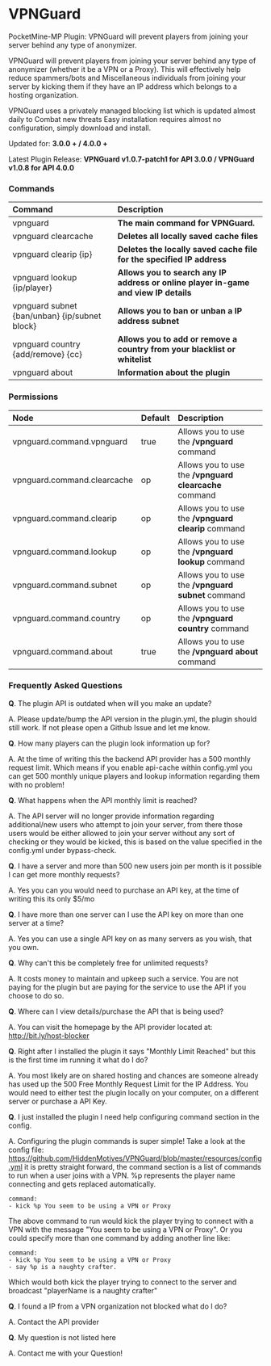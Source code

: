 # VPNGuard
PocketMine-MP Plugin: VPNGuard will prevent players from joining your server behind any type of anonymizer.

VPNGuard will prevent players from joining your server behind any type of anonymizer (whether it be a VPN or a Proxy). This will effectively help reduce spammers/bots and Miscellaneous individuals from joining your server by kicking them if they have an IP address which belongs to a hosting organization.

VPNGuard uses a privately managed blocking list which is updated almost daily to Combat new threats
Easy installation requires almost no configuration, simply download and install.


Updated for: **3.0.0 + / 4.0.0 +**

Latest Plugin Release: **VPNGuard v1.0.7-patch1 for API 3.0.0 / VPNGuard v1.0.8 for API 4.0.0**

### Commands
| Command   | Description |
| :-------- | :---------- |
|  vpnguard  | **The main command for VPNGuard.** |
|  vpnguard clearcache | **Deletes all locally saved cache files** |
|  vpnguard clearip {ip}  | **Deletes the locally saved cache file for the specified IP address** |
|  vpnguard lookup {ip/player}  | **Allows you to search any IP address or online player in-game and view IP details** |
|  vpnguard subnet {ban/unban} {ip/subnet block} | **Allows you to ban or unban a IP address subnet** |
|  vpnguard country {add/remove} {cc} | **Allows you to add or remove a country from your blacklist or whitelist** |
|  vpnguard about  | **Information about the plugin** |

### Permissions
| Node  | Default | Description |
| :-------- | :---------- | :---------- |
| vpnguard.command.vpnguard | true | Allows you to use the **/vpnguard** command |
| vpnguard.command.clearcache | op | Allows you to use the **/vpnguard clearcache** command |
| vpnguard.command.clearip | op | Allows you to use the **/vpnguard clearip** command |
| vpnguard.command.lookup | op | Allows you to use the **/vpnguard lookup** command |
| vpnguard.command.subnet | op | Allows you to use the **/vpnguard subnet** command |
| vpnguard.command.country | op | Allows you to use the **/vpnguard country** command |
| vpnguard.command.about | true | Allows you to use the **/vpnguard about** command |

### Frequently Asked Questions
**Q**. The plugin API is outdated when will you make an update?

A. Please update/bump the API version in the plugin.yml, the plugin should still work. If not please open a Github Issue and let me know.

**Q**. How many players can the plugin look information up for?

A. At the time of writing this the backend API provider has a 500 monthly request limit. Which means if you enable api-cache within config.yml you can get 500 monthly unique players and lookup information regarding them with no problem!

**Q**. What happens when the API monthly limit is reached?

A. The API server will no longer provide information regarding additional/new users who attempt to join your server, from there those users would be either allowed to join your server without any sort of checking or they would be kicked, this is based on the value specified in the config.yml under bypass-check.

**Q**. I have a server and more than 500 new users join per month is it possible I can get more monthly requests?

A. Yes you can you would need to purchase an API key, at the time of writing this its only $5/mo

**Q**. I have more than one server can I use the API key on more than one server at a time?

A. Yes you can use a single API key on as many servers as you wish, that you own.

**Q**. Why can't this be completely free for unlimited requests?

A. It costs money to maintain and upkeep such a service. You are not paying for the plugin but are paying for the service to use the API if you choose to do so.

**Q**. Where can I view details/purchase the API that is being used?

A. You can visit the homepage by the API provider located at: http://bit.ly/host-blocker

**Q**. Right after I installed the plugin it says "Monthly Limit Reached" but this is the first time im running it what do I do?

A. You most likely are on shared hosting and chances are someone already has used up the 500 Free Monthly Request Limit for the IP Address. You would need to either test the plugin locally on your computer, on a different server or purchase a API Key.

**Q**. I just installed the plugin I need help configuring command section in the config.

A. Configuring the plugin commands is super simple! Take a look at the config file: https://github.com/HiddenMotives/VPNGuard/blob/master/resources/config.yml it is pretty straight forward, the command section is a list of commands to run when a user joins with a VPN. %p represents the player name connecting and gets replaced automatically.

~~~~
command:
- kick %p You seem to be using a VPN or Proxy
~~~~
The above command to run would kick the player trying to connect with a VPN with the message "You seem to be using a VPN or Proxy". Or you could specify more than one command by adding another line like:
~~~~
command:
- kick %p You seem to be using a VPN or Proxy
- say %p is a naughty crafter.
~~~~
Which would both kick the player trying to connect to the server and broadcast "playerName is a naughty crafter"

**Q**. I found a IP from a VPN organization not blocked what do I do?

A. Contact the API provider

**Q**. My question is not listed here

A. Contact me with your Question!


